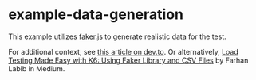 # example-data-generation

This example utilizes [faker.js](https://github.com/marak/Faker.js/) to generate realistic data for the test.

For additional context, see [this article on dev.to](https://dev.to/k6/performance-testing-with-generated-data-using-k6-and-faker-2e). Or alternatively, [Load Testing Made Easy with K6: Using Faker Library and CSV Files](https://farhan-labib.medium.com/load-testing-made-easy-with-k6-using-faker-library-and-csv-files-c997d48fb6e2) by Farhan Labib in Medium.


